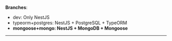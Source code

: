 **Branches**:
- dev: Only NestJS
- typeorm+postgres: NestJS + PostgreSQL + TypeORM
- **mongoose+mongo: NestJS + MongoDB + Mongoose**
---